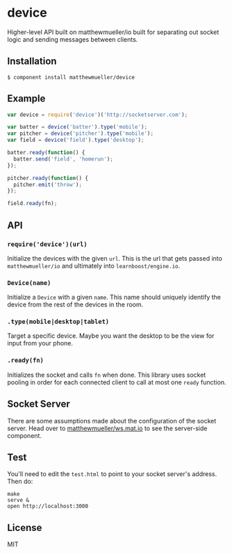 
# device

  Higher-level API built on matthewmueller/io built for separating out socket logic and sending messages between clients.

## Installation

    $ component install matthewmueller/device

## Example

```js
var device = require('device')('http://socketserver.com');

var batter = device('batter').type('mobile');
var pitcher = device('pitcher').type('mobile');
var field = device('field').type('desktop');

batter.ready(function() {
  batter.send('field', 'homerun');
});

pitcher.ready(function() {
  pitcher.emit('throw');
});

field.ready(fn);
```

## API

### `require('device')(url)`

Initialize the devices with the given `url`. This is the url that gets passed into `matthewmueller/io` and ultimately into `learnboost/engine.io`.

### `Device(name)`

Initialize a `Device` with a given `name`. This name should uniquely identify the device from the rest of the devices in the room.

### `.type(mobile|desktop|tablet)`

Target a specific device. Maybe you want the desktop to be the view for input from your phone.

### `.ready(fn)`

Initializes the socket and calls `fn` when done. This library uses socket pooling in order for each connected client to call at most one `ready` function.

## Socket Server

There are some assumptions made about the configuration of the socket server. Head over to [matthewmueller/ws.mat.io](http://github.com/matthewmueller/ws.mat.io) to see the server-side component.

## Test

You'll need to edit the `test.html` to point to your socket server's address. Then do:

```
make
serve &
open http://localhost:3000
```

## License

  MIT
